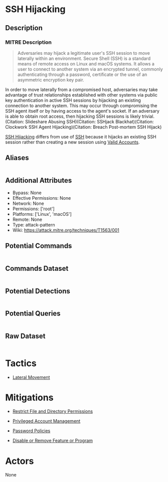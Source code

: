 
# SSH Hijacking

## Description

### MITRE Description

> Adversaries may hijack a legitimate user's SSH session to move laterally within an environment. Secure Shell (SSH) is a standard means of remote access on Linux and macOS systems. It allows a user to connect to another system via an encrypted tunnel, commonly authenticating through a password, certificate or the use of an asymmetric encryption key pair.

In order to move laterally from a compromised host, adversaries may take advantage of trust relationships established with other systems via public key authentication in active SSH sessions by hijacking an existing connection to another system. This may occur through compromising the SSH agent itself or by having access to the agent's socket. If an adversary is able to obtain root access, then hijacking SSH sessions is likely trivial.(Citation: Slideshare Abusing SSH)(Citation: SSHjack Blackhat)(Citation: Clockwork SSH Agent Hijacking)(Citation: Breach Post-mortem SSH Hijack)

[SSH Hijacking](https://attack.mitre.org/techniques/T1563/001) differs from use of [SSH](https://attack.mitre.org/techniques/T1021/004) because it hijacks an existing SSH session rather than creating a new session using [Valid Accounts](https://attack.mitre.org/techniques/T1078).

## Aliases

```

```

## Additional Attributes

* Bypass: None
* Effective Permissions: None
* Network: None
* Permissions: ['root']
* Platforms: ['Linux', 'macOS']
* Remote: None
* Type: attack-pattern
* Wiki: https://attack.mitre.org/techniques/T1563/001

## Potential Commands

```

```

## Commands Dataset

```

```

## Potential Detections

```json

```

## Potential Queries

```json

```

## Raw Dataset

```json

```

# Tactics


* [Lateral Movement](../tactics/Lateral-Movement.md)


# Mitigations


* [Restrict File and Directory Permissions](../mitigations/Restrict-File-and-Directory-Permissions.md)

* [Privileged Account Management](../mitigations/Privileged-Account-Management.md)
    
* [Password Policies](../mitigations/Password-Policies.md)
    
* [Disable or Remove Feature or Program](../mitigations/Disable-or-Remove-Feature-or-Program.md)
    

# Actors

None
